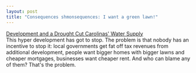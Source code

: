 ```yaml
---
layout: post
title: "Consequences shmonsequences: I want a green lawn!"
---
```




<a href="http://www.nytimes.com/2002/08/29/national/29WATE.html">Development and a Drought Cut Carolinas' Water Supply</a><br>
This hyper development has got to stop. The problem is that nobody has an incentive to stop it: local governments get fat off tax revenues from additional development, people want bigger homes with bigger lawns and cheaper mortgages, businesses want cheaper rent. And who can blame any of them? That's the problem.



